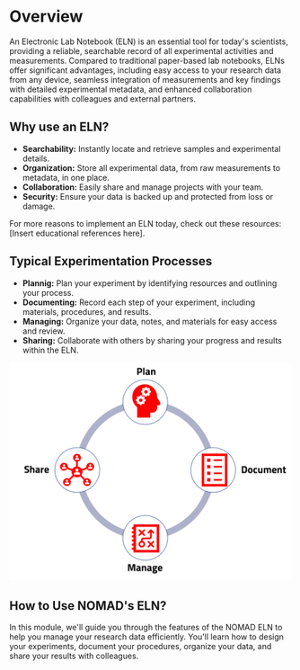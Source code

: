 <!-- ## Creating an Electronic Lab Notebook using NOMAD built-in ELN schema -->

# Overview

An Electronic Lab Notebook (ELN) is an essential tool for today's scientists, providing a reliable, searchable record of all experimental activities and measurements. Compared to traditional paper-based lab notebooks, ELNs offer significant advantages, including easy access to your research data from any device, seamless integration of measurements and key findings with detailed experimental metadata, and enhanced collaboration capabilities with colleagues and external partners.

## Why use an ELN?

- **Searchability:** Instantly locate and retrieve samples and experimental details.
- **Organization:** Store all experimental data, from raw measurements to metadata, in one place.
- **Collaboration:** Easily share and manage projects with your team.
- **Security:** Ensure your data is backed up and protected from loss or damage.

For more reasons to implement an ELN today, check out these resources: [Insert educational references here].

## Typical Experimentation Processes

- **Plannig:** Plan your experiment by identifying resources and outlining your process.
- **Documenting:** Record each step of your experiment, including materials, procedures, and results.
- **Managing:** Organize your data, notes, and materials for easy access and review.
- **Sharing:** Collaborate with others by sharing your progress and results within the ELN.

![Process of running experiments](../images/overview/1.png)

## How to Use NOMAD's ELN?

In this module, we'll guide you through the features of the NOMAD ELN to help you manage your research data efficiently. You'll learn how to design your experiments, document your procedures, organize your data, and share your results with colleagues.